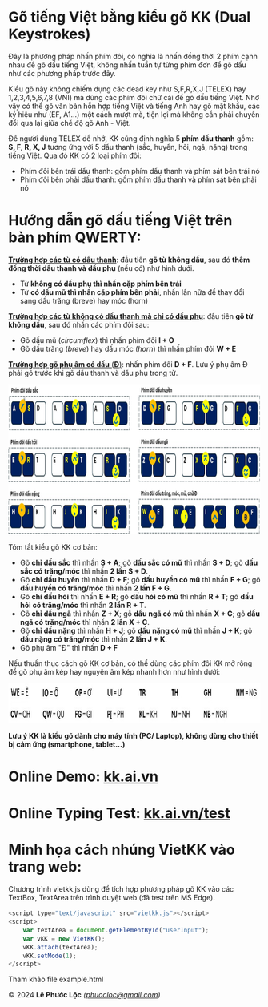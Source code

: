 # Gõ tiếng Việt bằng kiểu gõ KK (Dual Keystrokes)

Đây là phương pháp nhấn phím đôi, có nghĩa là nhấn đồng thời 2 phím cạnh nhau để gõ dấu tiếng Việt, không nhấn tuần tự từng phím đơn để gõ dấu như các phương pháp trước đây.

Kiểu gõ này không chiếm dụng các dead key như S,F,R,X,J (TELEX) hay 1,2,3,4,5,6,7,8 (VNI) mà dùng các phím đôi chữ cái để gõ dấu tiếng Việt. Nhờ vậy có thể gõ văn bản hỗn hợp tiếng Việt và tiếng Anh hay gõ mật khẩu, các ký hiệu như (EF, A1...) một cách mượt mà, tiện lợi mà không cần phải chuyển đổi qua lại giữa chế độ gõ Anh - Việt.

Để người dùng TELEX dễ nhớ, KK cũng định nghĩa 5 **phím dấu thanh** gồm: **S, F, R, X, J** tương ứng với 5 dấu thanh (sắc, huyền, hỏi, ngã, nặng) trong tiếng Việt. Qua đó KK có 2 loại phím đôi:
- Phím đôi bên trái dấu thanh: gồm phím dấu thanh và phím sát bên trái nó
- Phím đôi bên phải dấu thanh: gồm phím dấu thanh và phím sát bên phải nó

# Hướng dẫn gõ dấu tiếng Việt trên bàn phím QWERTY:
<ins>**Trường hợp các từ có dấu thanh**</ins>: đầu tiên **gõ từ không dấu**, sau đó **thêm đồng thời dấu thanh và dấu phụ** (nếu có)  như hình dưới.
- Từ **không có dấu phụ thì nhấn cặp phím bên trái**
- Từ **có dấu mũ thì nhấn cặp phím bên phải**, nhấn lần nữa để thay đổi sang dấu trăng (breve) hay móc (horn)

<ins>**Trường hợp các từ không có dấu thanh mà chỉ có dấu phụ**</ins>: đầu tiên **gõ từ không dấu**, sau đó nhấn các phím đôi sau:
- Gõ dấu mũ (*circumflex*) thì nhấn phím đôi **I + O**
- Gõ dấu trăng (*breve*) hay dấu móc (*horn*) thì nhấn phím đôi **W + E**

<ins>**Trường hợp gõ phụ âm có dấu** (**Đ**)</ins>: nhấn phím đôi **D + F**. Lưu ý phụ âm Đ phải gõ trước khi gõ dấu thanh và dấu phụ trong từ.

<img src="kk_layout_basic.jpg" width="800" height="300"/>

Tóm tắt kiểu gõ KK cơ bản:
- Gõ **chỉ dấu sắc** thì nhấn **S + A**; gõ **dấu sắc có mũ** thì nhấn **S + D**; gõ **dấu sắc có trăng/móc** thì nhấn **2 lần S + D**.
- Gõ **chỉ dấu huyền** thì nhấn **D + F**; gõ **dấu huyền có mũ** thì nhấn **F + G**; gõ **dấu huyền có trăng/móc** thì nhấn **2 lần F + G**.
- Gõ **chỉ dấu hỏi** thì nhấn **E + R**; gõ **dấu hỏi có mũ** thì nhấn **R + T**; gõ **dấu hỏi có trăng/móc** thì nhấn **2 lần R + T**.
- Gõ **chỉ dấu ngã** thì nhấn **Z + X**; gõ **dấu ngã có mũ** thì nhấn **X + C**; gõ **dấu ngã có trăng/móc** thì nhấn **2 lần X + C**.
- Gõ **chỉ dấu nặng** thì nhấn **H + J**; gõ **dấu nặng có mũ** thì nhấn **J + K**; gõ **dấu nặng có trăng/móc** thì nhấn **2 lần J + K**.
- Gõ phụ âm "Đ" thì nhấn **D + F**

Nếu thuần thục cách gõ KK cơ bản, có thể dùng các phím đôi KK mở rộng để gõ phụ âm kép hay nguyên âm kép nhanh hơn như hình dưới:

<img src="kk_layout_extended.jpg" width="800" height="80"/>

**Lưu ý KK là kiểu gõ dành cho máy tính (PC/ Laptop), không dùng cho thiết bị cảm ứng (smartphone, tablet...)**

# Online Demo: [kk.ai.vn](https://kk.ai.vn)

# Online Typing Test: [kk.ai.vn/test](https://kk.ai.vn/test)

# Minh họa cách nhúng VietKK vào trang web:
Chương trình vietkk.js dùng để tích hợp phương pháp gõ KK vào các TextBox, TextArea trên trình duyệt web (đã test trên MS Edge).
```javascript
<script type="text/javascript" src="vietkk.js"></script>
<script>
    var textArea = document.getElementById("userInput");
    var vKK = new VietKK();
    vKK.attach(textArea);
    vKK.setMode(1);
</script>
```
Tham khảo file example.html

© 2024 **Lê Phước Lộc** *(phuocloc@gmail.com)*
